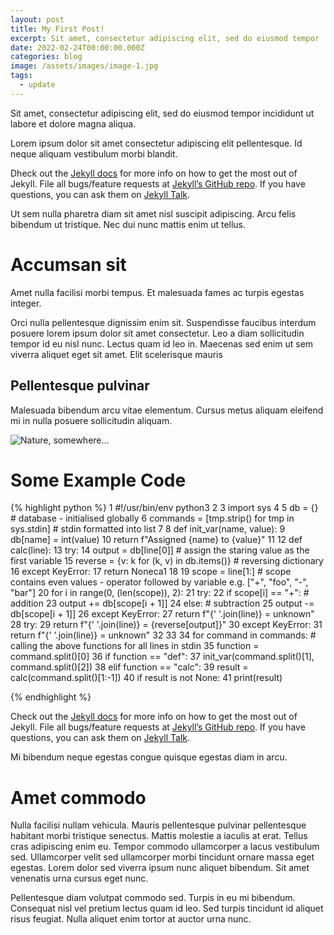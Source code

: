 ```yaml
---
layout: post
title: My First Post!
excerpt: Sit amet, consectetur adipiscing elit, sed do eiusmod tempor
date: 2022-02-24T00:00:00.000Z
categories: blog
image: /assets/images/image-1.jpg
tags:
  - update
---
```

Sit amet, consectetur adipiscing elit, sed do eiusmod tempor incididunt ut labore et dolore magna aliqua. 

Lorem ipsum dolor sit amet consectetur adipiscing elit pellentesque. Id neque aliquam vestibulum morbi blandit. 

Dheck out the [Jekyll docs][jekyll-docs] for more info on how to get the most out of Jekyll. File all bugs/feature requests at [Jekyll’s GitHub repo][jekyll-gh]. If you have questions, you can ask them on [Jekyll Talk][jekyll-talk].

Ut sem nulla pharetra diam sit amet nisl suscipit adipiscing. Arcu felis bibendum ut tristique. Nec dui nunc mattis enim ut tellus.

# Accumsan sit
Amet nulla facilisi morbi tempus. Et malesuada fames ac turpis egestas integer. 

Orci nulla pellentesque dignissim enim sit. Suspendisse faucibus interdum posuere lorem ipsum dolor sit amet consectetur. Leo a diam sollicitudin tempor id eu nisl nunc. Lectus quam id leo in. Maecenas sed enim ut sem viverra aliquet eget sit amet. Elit scelerisque mauris 
## Pellentesque pulvinar
Malesuada bibendum arcu vitae elementum. Cursus metus aliquam eleifend mi in nulla posuere sollicitudin aliquam. 


![Nature, somewhere...](/assets/images/image-2.jpg)


# Some Example Code

{% highlight python %}
1 #!/usr/bin/env python3
2 
3 import sys
4 
5 db = {}												    # database - initialised globally
6 commands = [tmp.strip() for tmp in sys.stdin]		    # stdin formatted into list
7 
8 def init_var(name, value):
9     db[name] = int(value)
10     return f"Assigned {name} to {value}"
11 
12 def calc(line):
13     try:
14         output = db[line[0]]		                    # assign the staring value as the first variable
15         reverse = {v: k for (k, v) in db.items()}	    # reversing dictionary
16     except KeyError:
17         return Noneca1
18 
19     scope = line[1:]				                    # scope contains even values - operator followed by variable e.g. ["+", "foo", "-", "bar"]
20     for i in range(0, (len(scope)), 2):
21         try:
22             if scope[i] == "+":		                    # addition
23                 output += db[scope[i + 1]]
24             else:					                    # subtraction
25                 output -= db[scope[i + 1]]
26         except KeyError:
27             return f"{' '.join(line)} = unknown"
28     try:
29         return f"{' '.join(line)} = {reverse[output]}"
30     except KeyError:
31         return f"{' '.join(line)} = unknown"
32 
33 
34 for command in commands:                                # calling the above functions for all lines in stdin
35     function = command.split()[0]
36     if function == "def":
37         init_var(command.split()[1], command.split()[2])
38     elif function == "calc":
39         result = calc(command.split()[1:-1])
40         if result is not None:
41             print(result)

{% endhighlight %}

Check out the [Jekyll docs][jekyll-docs] for more info on how to get the most out of Jekyll. File all bugs/feature requests at [Jekyll’s GitHub repo][jekyll-gh]. If you have questions, you can ask them on [Jekyll Talk][jekyll-talk].

Mi bibendum neque egestas congue quisque egestas diam in arcu.

# Amet commodo
Nulla facilisi nullam vehicula. Mauris pellentesque pulvinar pellentesque habitant morbi tristique senectus. Mattis molestie a iaculis at erat. Tellus cras adipiscing enim eu. Tempor commodo ullamcorper a lacus vestibulum sed. Ullamcorper velit sed ullamcorper morbi tincidunt ornare massa eget egestas. Lorem dolor sed viverra ipsum nunc aliquet bibendum. Sit amet venenatis urna cursus eget nunc. 

Pellentesque diam volutpat commodo sed. Turpis in eu mi bibendum. Consequat nisl vel pretium lectus quam id leo. Sed turpis tincidunt id aliquet risus feugiat. Nulla aliquet enim tortor at auctor urna nunc.

[jekyll-docs]: https://jekyllrb.com/docs/home
[jekyll-gh]:   https://github.com/jekyll/jekyll
[jekyll-talk]: https://talk.jekyllrb.com/
